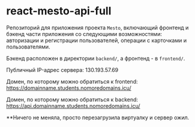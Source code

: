 # react-mesto-api-full
Репозиторий для приложения проекта `Mesto`, включающий фронтенд и бэкенд части приложения со следующими возможностями: авторизации и регистрации пользователей, операции с карточками и пользователями.

Бэкенд расположен в директории `backend/`, а фронтенд - в `frontend/`. 
  
Публичный IP-адрес сервера: 130.193.57.69

Домен, по которому можно обратиться к frontend: https://domainname.students.nomoredomains.icu/

Домен, по которому можно обратиться к backend: https://api.domainname.students.nomoredomains.icu/

**Ничего не меняла, просто перезагрузила виртуалку и сервер ожил. 